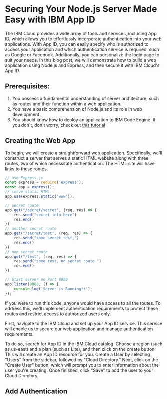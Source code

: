 # Securing Your Node.js Server Made Easy with IBM App ID
The IBM Cloud provides a wide array of tools and services, including App ID, which allows you to effortlessly incorporate authentication into your web applications. With App ID, you can easily specify who is authorized to access your application and which authentication service is required, such as Google or Facebook. Additionally, you can personalize the login page to suit your needs. In this blog post, we will demonstrate how to build a web application using Node.js and Express, and then secure it with IBM Cloud's App ID.

## Prerequisites:

1. You possess a fundamental understanding of server architecture, such as routes and their function within a web application.
2. You have a basic comprehension of Node.js and its role in web development.
3. You should know how to deploy an application to IBM Code Engine. If you don't, don't worry, check out [this tutorial]("")

## Creating the Web App
To begin, we will create a straightforward web application. Specifically, we'll construct a server that serves a static HTML website along with three routes, two of which necessitate authentication. The HTML site will have links to these routes.
```js
// use Express.js
const express = require('express'); 								
const app = express();
// serve static HTML
app.use(express.static('www'));

// secret route 
app.get("/secret/secret", (req, res) => {
    res.send("secret info here")
    res.end()
})
// another secret route
app.get("/secret/test", (req, res) => {
    res.send("some secret test,")
    res.end()
})
// non secret route 
app.get("/test", (req, res) => {
    res.send("some test, no secret route ")
    res.end()
})

// Start server on Port 8080
app.listen(8080, () => {
    console.log('Server is Running!!');
});
```

If you were to run this code, anyone would have access to all the routes. To address this, we'll implement authentication requirements to protect these routes and restrict access to authorized users only.

First, navigate to the IBM Cloud and set up your App ID service. This service will enable us to secure our web application and manage authentication requirements.

To do so, search for App ID in the IBM Cloud catalog. Choose a region (such as us-east) and a plan (such as Lite), and then click on the create button. This will create an App ID resource for you.
Create a User by selecting "Users" from the sidebar, followed by "Cloud Directory." Next, click on the "Create User" button, which will prompt you to enter information about the user you're creating. Once finished, click "Save" to add the user to your Cloud Directory.

## Add Authentication

